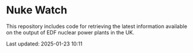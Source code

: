 # Nuke Watch

This repository includes code for retrieving the latest information available on the output of EDF nuclear power plants in the UK.

Last updated: 2025-01-23 10:11